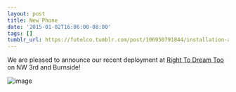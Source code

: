 ```yaml
---
layout: post
title: New Phone
date: '2015-01-02T16:06:00-08:00'
tags: []
tumblr_url: https://futelco.tumblr.com/post/106950791844/installation-at-right-to-dream-too
---
```

We are pleased to announce our recent deployment at&nbsp;[Right To Dream Too](http://right2dreamtoo.blogspot.com/) on NW 3rd and Burnside!

![image](https://64.media.tumblr.com/d1f4af0b9264e9104d367bfba7511040/tumblr_inline_pkmp4ajLhm1sk9ezf_540.jpg)

